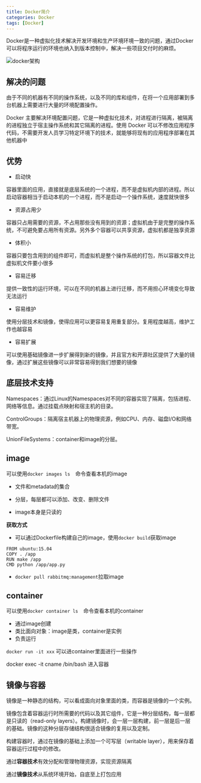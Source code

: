 ```yaml
---
title: Docker简介
categories: Docker
tags: [Docker]
---
```


Docker是一种虚拟化技术解决开发环境和生产环境环境一致的问题，通过Docker可以将程序运行的环境也纳入到版本控制中，解决一些项目交付时的麻烦。

![docker架构](http://pgmrhouhm.bkt.clouddn.com/docker%E6%9E%B6%E6%9E%84.jpg)

## 解决的问题

由于不同的机器有不同的操作系统，以及不同的库和组件，在将一个应用部署到多台机器上需要进行大量的环境配置操作。

Docker 主要解决环境配置问题，它是一种虚拟化技术，对进程进行隔离，被隔离的进程独立于宿主操作系统和其它隔离的进程。使用 Docker 可以不修改应用程序代码，不需要开发人员学习特定环境下的技术，就能够将现有的应用程序部署在其他机器中

## 优势

- 启动快

容器里面的应用，直接就是底层系统的一个进程，而不是虚拟机内部的进程。所以启动容器相当于启动本机的一个进程，而不是启动一个操作系统，速度就快很多

- 资源占用少

容器只占用需要的资源，不占用那些没有用到的资源；虚拟机由于是完整的操作系统，不可避免要占用所有资源。另外多个容器可以共享资源，虚拟机都是独享资源

- 体积小

容器只要包含用到的组件即可，而虚拟机是整个操作系统的打包，所以容器文件比虚拟机文件要小很多

- 容易迁移

提供一致性的运行环境，可以在不同的机器上进行迁移，而不用担心环境变化导致无法运行

- 容易维护

使用分层技术和镜像，使得应用可以更容易复用重复部分。复用程度越高，维护工作也越容易

- 容易扩展

可以使用基础镜像进一步扩展得到新的镜像，并且官方和开源社区提供了大量的镜像，通过扩展这些镜像可以非常容易得到我们想要的镜像

## 底层技术支持

Namespaces：通过Linux的Namespaces对不同的容器实现了隔离，包括进程、网络等信息。通过挂载点映射和宿主机的目录。

ControlGroups：隔离宿主机器上的物理资源，例如CPU、内存、磁盘I/O和网络带宽。

UnionFileSystems：container和image的分层。

<!--more-->

## image

可以使用`docker images ls  `命令查看本机的image

* 文件和metadata的集合

* 分层，每层都可以添加、改变、删除文件

* image本身是只读的

**获取方式**

* 可以通过Dockerfile构建自己的image，使用`docker build`获取image

```
FROM ubuntu:15.04
COPY . /app
RUN make /app
CMD python /app/app.py
```

* `docker pull rabbitmq:management`拉取image

## container

可以使用`docker container ls  `命令查看本机的container 

* 通过image创建
* 类比面向对象：image是类，container是实例
* 负责运行

`docker run -it xxx` 可以进container里面进行一些操作

docker exec -it cname /bin/bash 进入容器

## 镜像与容器

镜像是一种静态的结构，可以看成面向对象里面的类，而容器是镜像的一个实例。

镜像包含着容器运行时所需要的代码以及其它组件，它是一种分层结构，每一层都是只读的（read-only layers）。构建镜像时，会一层一层构建，前一层是后一层的基础。镜像的这种分层存储结构很适合镜像的复用以及定制。

构建容器时，通过在镜像的基础上添加一个可写层（writable layer），用来保存着容器运行过程中的修改。

通过**容器技术**有效分配和管理物理资源，实现资源隔离

通过**镜像技术**从系统环境开始，自底至上打包应用 
